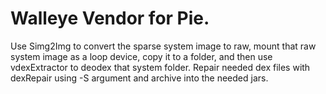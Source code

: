 # Walleye Vendor for Pie.
Use Simg2Img to convert the sparse system image to raw, mount that raw system image as a loop device, copy it to a folder, and then use vdexExtractor to deodex that system folder.
Repair needed dex files with dexRepair using -S argument and archive into the needed jars.
